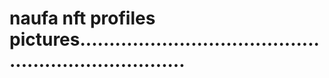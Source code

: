# naufa nft profiles pictures.......................................................................

